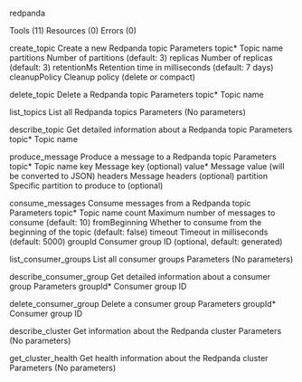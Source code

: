 redpanda

Tools (11)
Resources (0)
Errors (0)

create_topic
Create a new Redpanda topic
Parameters
topic*
Topic name
partitions
Number of partitions (default: 3)
replicas
Number of replicas (default: 3)
retentionMs
Retention time in milliseconds (default: 7 days)
cleanupPolicy
Cleanup policy (delete or compact)

delete_topic
Delete a Redpanda topic
Parameters
topic*
Topic name

list_topics
List all Redpanda topics
Parameters
(No parameters)

describe_topic
Get detailed information about a Redpanda topic
Parameters
topic*
Topic name

produce_message
Produce a message to a Redpanda topic
Parameters
topic*
Topic name
key
Message key (optional)
value*
Message value (will be converted to JSON)
headers
Message headers (optional)
partition
Specific partition to produce to (optional)

consume_messages
Consume messages from a Redpanda topic
Parameters
topic*
Topic name
count
Maximum number of messages to consume (default: 10)
fromBeginning
Whether to consume from the beginning of the topic (default: false)
timeout
Timeout in milliseconds (default: 5000)
groupId
Consumer group ID (optional, default: generated)

list_consumer_groups
List all consumer groups
Parameters
(No parameters)

describe_consumer_group
Get detailed information about a consumer group
Parameters
groupId*
Consumer group ID

delete_consumer_group
Delete a consumer group
Parameters
groupId*
Consumer group ID

describe_cluster
Get information about the Redpanda cluster
Parameters
(No parameters)

get_cluster_health
Get health information about the Redpanda cluster
Parameters
(No parameters)